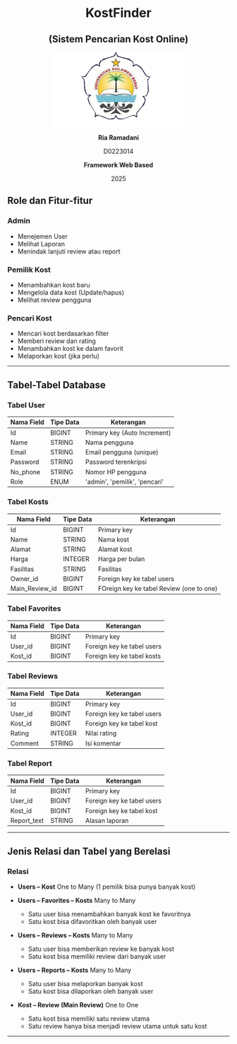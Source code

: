<h1 align="center">KostFinder</h1>
<h2 align="center">(Sistem Pencarian Kost Online)</h2>

<p align="center">
  <img src="/unsulbar_logo2_copy.jpg" width="300" alt="Logo Unsulbar">
</p>

<p align="center"><strong>Ria Ramadani</strong></p>
<p align="center">D0223014</p>
<p align="center"><strong>Framework Web Based</strong></p>
<p align="center">2025</p>


## **Role dan Fitur-fitur**

### **Admin**

* Menejemen User
* Melihat Laporan
* Menindak lanjuti review atau report

### **Pemilik Kost**

* Menambahkan kost baru
* Mengelola data kost (Update/hapus)
* Melihat review pengguna

### **Pencari Kost**

* Mencari kost berdasarkan filter
* Memberi review dan rating
* Menambahkan kost ke dalam favorit
* Melaporkan kost (jika perlu)

---

## **Tabel-Tabel Database**

### **Tabel User**

| Nama Field | Tipe Data    | Keterangan                    |
| ---------- | ------------ | ----------------------------- |
| Id         | BIGINT       | Primary key (Auto Increment)  |
| Name       | STRING       | Nama pengguna                 |
| Email      | STRING       | Email pengguna (unique)       |
| Password   | STRING       | Password terenkripsi          |
| No\_phone  | STRING       | Nomor HP pengguna             |
| Role       | ENUM         | 'admin', 'pemilik', 'pencari' |

### **Tabel Kosts**

| Nama Field        | Tipe Data    | Keterangan                               |
| ----------------- | ------------ | ---------------------------------------- |
| Id                | BIGINT       | Primary key                              |
| Name              | STRING       | Nama kost                                |
| Alamat            | STRING       | Alamat kost                              |
| Harga             | INTEGER      | Harga per bulan                          |
| Fasilitas         | STRING       | Fasilitas                                |    
| Owner\_id         | BIGINT       | Foreign key ke tabel users               |
| Main\_Review\_id  | BIGINT       | FOreign key ke tabel Review (one to one) |


### **Tabel Favorites**

| Nama Field | Tipe Data | Keterangan                 |
| ---------- | --------- | -------------------------- |
| Id         | BIGINT    | Primary key                |
| User\_id   | BIGINT    | Foreign key ke tabel users |
| Kost\_id   | BIGINT    | Foreign key ke tabel kosts |

### **Tabel Reviews**

| Nama Field | Tipe Data    | Keterangan                 |
| ---------- | ------------ | -------------------------- |
| Id         | BIGINT       | Primary key                |
| User\_id   | BIGINT       | Foreign key ke tabel users |
| Kost\_id   | BIGINT       | Foreign key ke tabel kost  |
| Rating     | INTEGER      | Nilai rating               |
| Comment    | STRING       | Isi komentar               |

### **Tabel Report**

| Nama Field   | Tipe Data     | Keterangan                 |
| ------------ | ------------- | -------------------------- |
| Id           | BIGINT        | Primary key                |
| User\_id     | BIGINT        | Foreign key ke tabel users |
| Kost\_id     | BIGINT        | Foreign key ke tabel kost  |
| Report\_text | STRING        | Alasan laporan             |

---

## **Jenis Relasi dan Tabel yang Berelasi**

### **Relasi**

* **Users – Kost**
  One to Many (1 pemilik bisa punya banyak kost)

* **Users – Favorites – Kosts**
  Many to Many 

  * Satu user bisa menambahkan banyak kost ke favoritnya
  * Satu kost bisa difavoritkan oleh banyak user

* **Users – Reviews – Kosts**
  Many to Many 

  * Satu user bisa memberikan review ke banyak kost
  * Satu kost bisa memiliki review dari banyak user

* **Users – Reports – Kosts**
  Many to Many 

  * Satu user bisa melaporkan banyak kost
  * Satu kost bisa dilaporkan oleh banyak user

* **Kost – Review (Main Review)**
  One to One

  * Satu kost bisa memiliki satu review utama
  * Satu review hanya bisa menjadi review utama untuk satu kost

---
